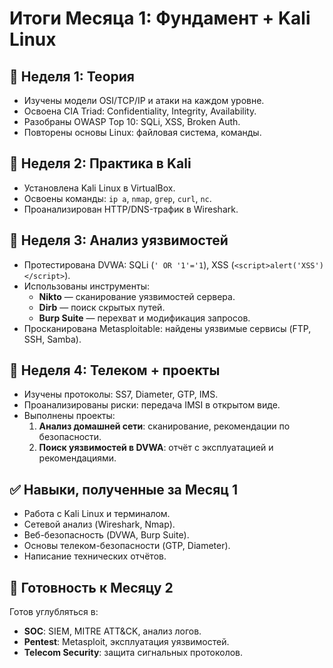 # Итоги Месяца 1: Фундамент + Kali Linux

## 🔹 Неделя 1: Теория
- Изучены модели OSI/TCP/IP и атаки на каждом уровне.
- Освоена CIA Triad: Confidentiality, Integrity, Availability.
- Разобраны OWASP Top 10: SQLi, XSS, Broken Auth.
- Повторены основы Linux: файловая система, команды.

## 🔹 Неделя 2: Практика в Kali
- Установлена Kali Linux в VirtualBox.
- Освоены команды: `ip a`, `nmap`, `grep`, `curl`, `nc`.
- Проанализирован HTTP/DNS-трафик в Wireshark.

## 🔹 Неделя 3: Анализ уязвимостей
- Протестирована DVWA: SQLi (`' OR '1'='1`), XSS (`<script>alert('XSS')</script>`).
- Использованы инструменты:
  - **Nikto** — сканирование уязвимостей сервера.
  - **Dirb** — поиск скрытых путей.
  - **Burp Suite** — перехват и модификация запросов.
- Просканирована Metasploitable: найдены уязвимые сервисы (FTP, SSH, Samba).

## 🔹 Неделя 4: Телеком + проекты
- Изучены протоколы: SS7, Diameter, GTP, IMS.
- Проанализированы риски: передача IMSI в открытом виде.
- Выполнены проекты:
  1. **Анализ домашней сети**: сканирование, рекомендации по безопасности.
  2. **Поиск уязвимостей в DVWA**: отчёт с эксплуатацией и рекомендациями.

## ✅ Навыки, полученные за Месяц 1
- Работа с Kali Linux и терминалом.
- Сетевой анализ (Wireshark, Nmap).
- Веб-безопасность (DVWA, Burp Suite).
- Основы телеком-безопасности (GTP, Diameter).
- Написание технических отчётов.

## 🚀 Готовность к Месяцу 2
Готов углубляться в:
- **SOC**: SIEM, MITRE ATT&CK, анализ логов.
- **Pentest**: Metasploit, эксплуатация уязвимостей.
- **Telecom Security**: защита сигнальных протоколов.
